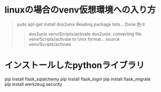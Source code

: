 # linuxの場合のvenv仮想環境への入り方
> sudo apt-get install dos2unix
Reading package lists... Done
色々
>> dos2unix venv/Scripts/activate
dos2unix: converting file venv/Scripts/activate to Unix format...
>> source venv/Scripts/activate

# インストールしたpythonライブラリ
pip install flask_sqlalchemy
pip install flask_login
pip install flask_migrate
pip install werkzeug.security
